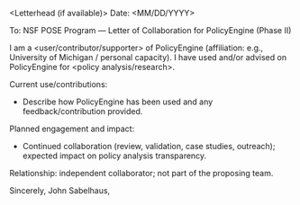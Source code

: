 <Letterhead (if available)>
Date: <MM/DD/YYYY>

To: NSF POSE Program — Letter of Collaboration for PolicyEngine (Phase II)

I am a <user/contributor/supporter> of PolicyEngine (affiliation: e.g., University of Michigan / personal capacity). I have used and/or advised on PolicyEngine for <policy analysis/research>.

Current use/contributions:
- Describe how PolicyEngine has been used and any feedback/contribution provided.

Planned engagement and impact:
- Continued collaboration (review, validation, case studies, outreach); expected impact on policy analysis transparency.

Relationship: independent collaborator; not part of the proposing team.

Sincerely,
John Sabelhaus, <Title>
<Contact>

Note: If not on institutional letterhead, state that the letter is provided in an individual capacity.
